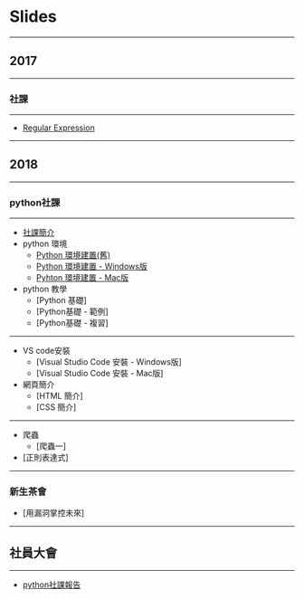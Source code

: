 # Slides

---

## 2017

---

### 社課

----

+ [Regular Expression](slide/2017/Regular%20Express)

---

## 2018

---

### python社課

----

+ [社課簡介](slide/2018/python社課/社課簡介)
+ python 環境
    + <a href="slide/2018/python社課/python環境/python環境建置(舊)">Python 環境建置(舊)</a>
    + [Python 環境建置 - Windows版](slide/2018/python社課/python環境/python%20環境建置%20-%20Windows版)
    + [Pyhton 環境建置 - Mac版](slide/2018/python社課/python環境/python%20環境建置%20-%20Mac版)
+ python 教學
    + [Python 基礎]
    + [Python基礎 - 範例]
    + [Python基礎 - 複習]

----

+ VS code安裝
    + [Visual Studio Code 安裝 - Windows版]
    + [Visual Studio Code 安裝 - Mac版]
+ 網頁簡介
    + [HTML 簡介]
    + [CSS 簡介]

----

+ 爬蟲
    + [爬蟲一]
+ [正則表達式]

---

### 新生茶會

+ [用漏洞掌控未來]

---

## 社員大會

----

+ [python社課報告](slide/2018/社員大會/python社課報告)